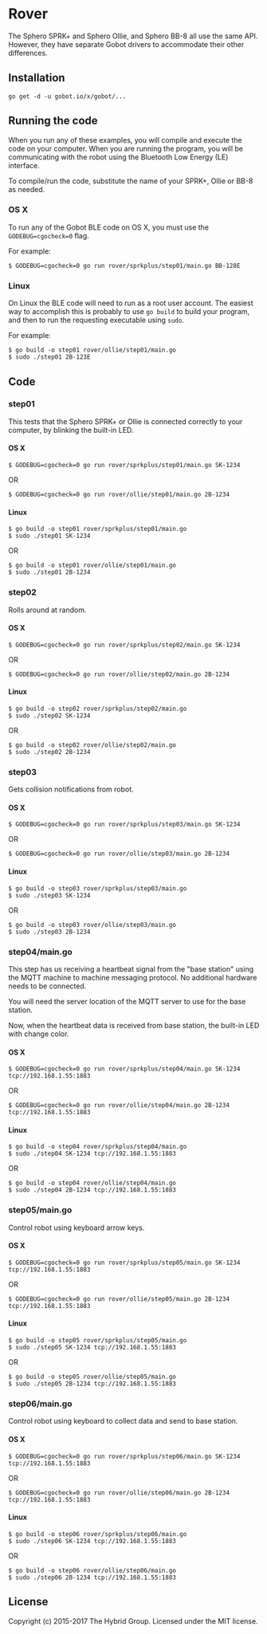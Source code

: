 # Rover

The Sphero SPRK+ and Sphero Ollie, and Sphero BB-8 all use the same API. However,
they have separate Gobot drivers to accommodate their other differences.

## Installation

```
go get -d -u gobot.io/x/gobot/...
```

## Running the code
When you run any of these examples, you will compile and execute the code on your computer. When you are running the program, you will be communicating with the robot using the Bluetooth Low Energy (LE) interface.

To compile/run the code, substitute the name of your SPRK+, Ollie or BB-8 as needed.

### OS X

To run any of the Gobot BLE code on OS X, you must use the `GODEBUG=cgocheck=0` flag.

For example:

```
$ GODEBUG=cgocheck=0 go run rover/sprkplus/step01/main.go BB-128E
```

### Linux

On Linux the BLE code will need to run as a root user account. The easiest way to accomplish this is probably to use `go build` to build your program, and then to run the requesting executable using `sudo`.

For example:

```
$ go build -o step01 rover/ollie/step01/main.go
$ sudo ./step01 2B-123E
```

## Code

### step01

This tests that the Sphero SPRK+ or Ollie is connected correctly to your computer, by blinking the built-in LED.

#### OS X

```
$ GODEBUG=cgocheck=0 go run rover/sprkplus/step01/main.go SK-1234
```

OR

```
$ GODEBUG=cgocheck=0 go run rover/ollie/step01/main.go 2B-1234
```

#### Linux

```
$ go build -o step01 rover/sprkplus/step01/main.go
$ sudo ./step01 SK-1234
```

OR

```
$ go build -o step01 rover/ollie/step01/main.go
$ sudo ./step01 2B-1234
```

### step02

Rolls around at random.


#### OS X

```
$ GODEBUG=cgocheck=0 go run rover/sprkplus/step02/main.go SK-1234
```

OR

```
$ GODEBUG=cgocheck=0 go run rover/ollie/step02/main.go 2B-1234
```

#### Linux

```
$ go build -o step02 rover/sprkplus/step02/main.go
$ sudo ./step02 SK-1234
```

OR

```
$ go build -o step02 rover/ollie/step02/main.go
$ sudo ./step02 2B-1234
```

### step03

Gets collision notifications from robot.

#### OS X

```
$ GODEBUG=cgocheck=0 go run rover/sprkplus/step03/main.go SK-1234
```

OR

```
$ GODEBUG=cgocheck=0 go run rover/ollie/step03/main.go 2B-1234
```

#### Linux

```
$ go build -o step03 rover/sprkplus/step03/main.go
$ sudo ./step03 SK-1234
```

OR

```
$ go build -o step03 rover/ollie/step03/main.go
$ sudo ./step03 2B-1234
```

### step04/main.go

This step has us receiving a heartbeat signal from the "base station" using the MQTT machine to machine messaging protocol. No additional hardware needs to be connected. 

You will need the server location of the MQTT server to use for the base station.

Now, when the heartbeat data is received from base station, the built-in LED with change color.

#### OS X

```
$ GODEBUG=cgocheck=0 go run rover/sprkplus/step04/main.go SK-1234 tcp://192.168.1.55:1883
```

OR

```
$ GODEBUG=cgocheck=0 go run rover/ollie/step04/main.go 2B-1234 tcp://192.168.1.55:1883
```

#### Linux

```
$ go build -o step04 rover/sprkplus/step04/main.go
$ sudo ./step04 SK-1234 tcp://192.168.1.55:1883
```

OR

```
$ go build -o step04 rover/ollie/step04/main.go
$ sudo ./step04 2B-1234 tcp://192.168.1.55:1883
```

### step05/main.go

Control robot using keyboard arrow keys.

#### OS X

```
$ GODEBUG=cgocheck=0 go run rover/sprkplus/step05/main.go SK-1234 tcp://192.168.1.55:1883
```

OR

```
$ GODEBUG=cgocheck=0 go run rover/ollie/step05/main.go 2B-1234 tcp://192.168.1.55:1883
```

#### Linux

```
$ go build -o step05 rover/sprkplus/step05/main.go
$ sudo ./step05 SK-1234 tcp://192.168.1.55:1883
```

OR

```
$ go build -o step05 rover/ollie/step05/main.go
$ sudo ./step05 2B-1234 tcp://192.168.1.55:1883
```

### step06/main.go

Control robot using keyboard to collect data and send to base station.

#### OS X

```
$ GODEBUG=cgocheck=0 go run rover/sprkplus/step06/main.go SK-1234 tcp://192.168.1.55:1883
```

OR

```
$ GODEBUG=cgocheck=0 go run rover/ollie/step06/main.go 2B-1234 tcp://192.168.1.55:1883
```

#### Linux

```
$ go build -o step06 rover/sprkplus/step06/main.go
$ sudo ./step06 SK-1234 tcp://192.168.1.55:1883
```

OR

```
$ go build -o step06 rover/ollie/step06/main.go
$ sudo ./step06 2B-1234 tcp://192.168.1.55:1883
```

## License

Copyright (c) 2015-2017 The Hybrid Group. Licensed under the MIT license.
